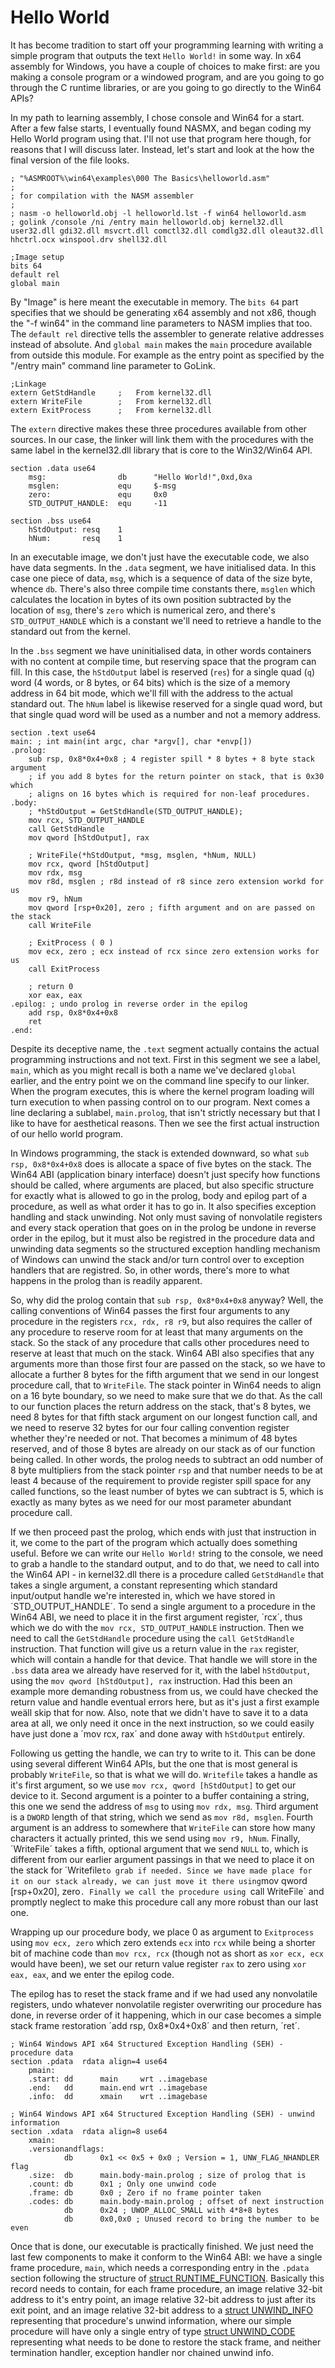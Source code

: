 # Hello World

It has become tradition to start off your programming learning with writing a simple program that outputs the text `Hello World!` in some way. In x64 assembly for Windows, you have a couple of choices to make first: are you making a console program or a windowed program, and are you going to go through the C runtime libraries, or are you going to go directly to the Win64 APIs?

In my path to learning assembly, I chose console and Win64 for a start. After a few false starts, I eventually found NASMX, and began coding my Hello World program using that. I'll not use that program here though, for reasons that I will discuss later. Instead, let's start and look at the how the final version of the file looks.

```Assembly
; "%ASMROOT%\win64\examples\000 The Basics\helloworld.asm"
;
; for compilation with the NASM assembler
;
; nasm -o helloworld.obj -l helloworld.lst -f win64 helloworld.asm
; golink /console /ni /entry main helloworld.obj kernel32.dll user32.dll gdi32.dll msvcrt.dll comctl32.dll comdlg32.dll oleaut32.dll hhctrl.ocx winspool.drv shell32.dll

;Image setup
bits 64
default rel
global main
```

By "Image" is here meant the executable in memory. The `bits 64` part specifies that we should be generating x64 assembly and not x86, though the "-f win64" in the command line parameters to NASM implies that too. The `default rel` directive tells the assembler to generate relative addresses instead of absolute. And `global main` makes the `main` procedure available from outside this module. For example as the entry point as specified by the "/entry main" command line parameter to GoLink.

```Assembly
;Linkage
extern GetStdHandle     ;   From kernel32.dll
extern WriteFile        ;   From kernel32.dll
extern ExitProcess      ;   From kernel32.dll
```

The `extern` directive makes these three procedures available from other sources. In our case, the linker will link them with the procedures with the same label in the kernel32.dll library that is core to the Win32/Win64 API.

```Assembly
section .data use64
    msg:                db      "Hello World!",0xd,0xa
    msglen:             equ     $-msg
    zero:               equ     0x0
    STD_OUTPUT_HANDLE:  equ     -11

section .bss use64
    hStdOutput: resq    1
    hNum:       resq    1
```

In an executable image, we don't just have the executable code, we also have data segments. In the `.data` segment, we have initialised data. In this case one piece of data, `msg`, which is a sequence of data of the size byte, whence `db`. There's also three compile time constants there, `msglen` which calculates the location in bytes of its own position subtracted by the location of `msg`, there's `zero` which is numerical zero, and there's `STD_OUTPUT_HANDLE` which is a constant we'll need to retrieve a handle to the standard out from the kernel.

In the `.bss` segment we have uninitialised data, in other words containers with no content at compile time, but reserving space that the program can fill. In this case, the `hStdOutput` label is reserved (`res`) for a single quad (`q`) word (4 words, or 8 bytes, or 64 bits) which is the size of a memory address in 64 bit mode, which we'll fill with the address to the actual standard out. The `hNum` label is likewise reserved for a single quad word, but that single quad word will be used as a number and not a memory address.

```Assembly
section .text use64
main: ; int main(int argc, char *argv[], char *envp[])
.prolog:
    sub rsp, 0x8*0x4+0x8 ; 4 register spill * 8 bytes + 8 byte stack argument
    ; if you add 8 bytes for the return pointer on stack, that is 0x30 which
    ; aligns on 16 bytes which is required for non-leaf procedures.
.body:
    ; *hStdOutput = GetStdHandle(STD_OUTPUT_HANDLE);
    mov rcx, STD_OUTPUT_HANDLE
    call GetStdHandle
    mov qword [hStdOutput], rax
    
    ; WriteFile(*hStdOutput, *msg, msglen, *hNum, NULL)
    mov rcx, qword [hStdOutput]
    mov rdx, msg
    mov r8d, msglen ; r8d instead of r8 since zero extension workd for us
    mov r9, hNum
    mov qword [rsp+0x20], zero ; fifth argument and on are passed on the stack
    call WriteFile

    ; ExitProcess ( 0 )
    mov ecx, zero ; ecx instead of rcx since zero extension works for us
    call ExitProcess

    ; return 0
    xor eax, eax
.epilog: ; undo prolog in reverse order in the epilog
    add rsp, 0x8*0x4+0x8
    ret
.end:
```

Despite its deceptive name, the `.text` segment actually contains the actual programming instructions and not text. First in this segment we see a label, `main`, which as you might recall is both a name we've declared `global` earlier, and the entry point we on the command line specify to our linker. When the program executes, this is where the kernel program loading will turn execution to when passing control on to our program. Next comes a line declaring a sublabel, `main.prolog`, that isn't strictly necessary but that I like to have for aesthetical reasons. Then we see the first actual instruction of our hello world program.

In Windows programming, the stack is extended downward, so what `sub rsp, 0x8*0x4+0x8` does is allocate a space of five bytes on the stack. The Win64 ABI (application binary interface) doesn't just specify how functions should be called, where arguments are placed, but also specific structure for exactly what is allowed to go in the prolog, body and epilog part of a procedure, as well as what order it has to go in. It also specifies exception handling and stack unwinding. Not only must saving of nonvolatile registers and every stack operation that goes on in the prolog be undone in reverse order in the epilog, but it must also be registred in the procedure data and unwinding data segments so the structured exception handling mechanism of Windows can unwind the stack and/or turn control over to exception handlers that are registred. So, in other words, there's more to what happens in the prolog than is readily apparent.

So, why did the prolog contain that `sub rsp, 0x8*0x4+0x8` anyway? Well, the calling conventions of Win64 passes the first four arguments to any procedure in the registers `rcx, rdx, r8 r9`, but also requires the caller of any procedure to reserve room for at least that many arguments on the stack. So the stack of any procedure that calls other procedures need to reserve at least that much on the stack. Win64 ABI also specifies that any arguments more than those first four are passed on the stack, so we have to allocate a further 8 bytes for the fifth argument that we send in our longest procedure call, that to `WriteFile`. The stack pointer in Win64 needs to align on a 16 byte boundary, so we need to make sure that we do that. As the call to our function places the return address on the stack, that's 8 bytes, we need 8 bytes for that fifth stack argument on our longest function call, and we need to reserve 32 bytes for our four calling convention register whether they're needed or not. That becomes a minimum of 48 bytes reserved, and  of those 8 bytes are already on our stack as of our function being called. In other words, the prolog needs to subtract an odd number of 8 byte multipliers from the stack pointer `rsp` and that number needs to be at least 4 because of the requirement to provide register spill space for any called functions, so the least number of bytes we can subtract is 5, which is exactly as many bytes as we need for our most parameter abundant procedure call.

If we then proceed past the prolog, which ends with just that instruction in it, we come to the part of the program which actually does something useful. Before we can write our `Hello World!` string to the console, we need to grab a handle to the standard output, and to do that, we need to call into the Win64 API - in kernel32.dll there is a procedure called `GetStdHandle` that takes a single argument, a constant representing which standard input/output handle we're interested in, which we have stored in ´STD_OUTPUT_HANDLE´. To send a single argument to a procedure in the Win64 ABI, we need to place it in the first argument register, ´rcx´, thus which we do with the `mov rcx, STD_OUTPUT_HANDLE` instruction. Then we need to call the `GetStdHandle` procedure using the `call GetStdHandle` instruction. That function will give us a return value in the `rax` register, which will contain a handle for that device. That handle we will store in the `.bss` data area we already have reserved for it, with the label `hStdOutput`, using the `mov qword [hStdOutput], rax` instruction. Had this been an example more demanding robustness from us, we could have checked the return value and handle eventual errors here, but as it's just a first example weäll skip that for now. Also, note that we didn't have to save it to a data area at all, we only need it once in the next instruction, so we could easily have just done a ´mov rcx, rax´ and done away with `hStdOutput` entirely.

Following us getting the handle, we can try to write to it. This can be done using several different Win64 APIs, but the one that is most general is probably `WriteFile`, so that is what we will do. `Writefile` takes a handle as it's first argument, so we use `mov rcx, qword [hStdOutput]` to get our device to it. Second argument is a pointer to a buffer containing a string, this one we send the address of `msg` to using `mov rdx, msg`. Third argument is a `DWORD` length of that string, which we send as `mov r8d, msglen`. Fourth argument is an address to somewhere that `WriteFile` can store how many characters it actually printed, this we send using `mov r9, hNum`. Finally, ´WriteFile´ takes a fifth, optional argument that we send `NULL` to, which is different from our earlier argument passings in that we need to place it on the stack for ´Writefile` to grab if needed. Since we have made place for it on our stack already, we can just move it there using `mov qword [rsp+0x20], zero`. Finally we call the procedure using `call WriteFile` and promptly neglect to make this procedure call any more robust than our last one.

Wrapping up our procedure body, we place 0 as argument to `Exitprocess` using `mov ecx, zero` which zero extends `ecx` into `rcx` while being a shorter bit of machine code than `mov rcx, rcx` (though not as short as `xor ecx, ecx` would have been),  we set our return value register `rax` to zero using `xor eax, eax`, and we enter the epilog code.

The epilog has to reset the stack frame and if we had used any nonvolatile registers, undo whatever nonvolatile register overwriting our procedure has done, in reverse order of it happening, which in our case becomes a simple stack frame restoration ´add rsp, 0x8*0x4+0x8´ and then return, ´ret´.

```Assembly
; Win64 Windows API x64 Structured Exception Handling (SEH) - procedure data
section .pdata  rdata align=4 use64
    pmain:
    .start: dd      main     wrt ..imagebase 
    .end:   dd      main.end wrt ..imagebase 
    .info:  dd      xmain    wrt ..imagebase 

; Win64 Windows API x64 Structured Exception Handling (SEH) - unwind information
section .xdata  rdata align=8 use64
    xmain:
    .versionandflags:
            db      0x1 << 0x5 + 0x0 ; Version = 1, UNW_FLAG_NHANDLER flag
    .size:  db      main.body-main.prolog ; size of prolog that is
    .count: db      0x1 ; Only one unwind code
    .frame: db      0x0 ; Zero if no frame pointer taken
    .codes: db      main.body-main.prolog ; offset of next instruction
            db      0x24 ; UWOP_ALLOC_SMALL with 4*8+8 bytes
            db      0x0,0x0 ; Unused record to bring the number to be even
```

Once that is done, our executable is practically finished. We just need the last few components to make it conform to the Win64 ABI: we have a single frame procedure, `main`, which needs a corresponding entry in the `.pdata` section following the structure of [struct RUNTIME_FUNCTION](https://msdn.microsoft.com/en-us/library/ft9x1kdx.aspx). Basically this record needs to contain, for each frame procedure, an image relative 32-bit address to it's entry point, an image relative 32-bit address to just after its exit point, and an image relative 32-bit address to a [struct UNWIND_INFO](https://msdn.microsoft.com/en-us/library/ddssxxy8.aspx) representing that procedure's unwind information, where our simple procedure will have only a single entry of type [struct UNWIND_CODE](https://msdn.microsoft.com/en-us/library/ck9asaa9.aspx) representing what needs to be done to restore the stack frame, and neither termination handler, exception handler nor chained unwind info.
